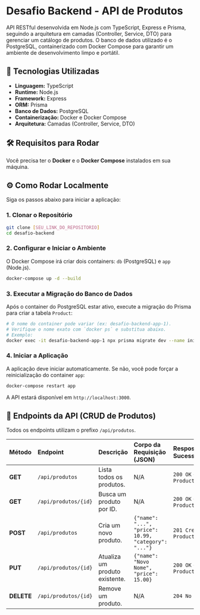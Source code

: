 # Desafio Backend - API de Produtos

API RESTful desenvolvida em Node.js com TypeScript, Express e Prisma, seguindo a arquitetura em camadas (Controller, Service, DTO) para gerenciar um catálogo de produtos. O banco de dados utilizado é o PostgreSQL, containerizado com Docker Compose para garantir um ambiente de desenvolvimento limpo e portátil.

## 🚀 Tecnologias Utilizadas

*   **Linguagem:** TypeScript
*   **Runtime:** Node.js
*   **Framework:** Express
*   **ORM:** Prisma
*   **Banco de Dados:** PostgreSQL
*   **Containerização:** Docker e Docker Compose
*   **Arquitetura:** Camadas (Controller, Service, DTO)

## 🛠️ Requisitos para Rodar

Você precisa ter o **Docker** e o **Docker Compose** instalados em sua máquina.

## ⚙️ Como Rodar Localmente

Siga os passos abaixo para iniciar a aplicação:

### 1. Clonar o Repositório

```bash
git clone [SEU_LINK_DO_REPOSITORIO]
cd desafio-backend
```

### 2. Configurar e Iniciar o Ambiente

O Docker Compose irá criar dois containers: `db` (PostgreSQL) e `app` (Node.js).

```bash
docker-compose up -d --build
```

### 3. Executar a Migração do Banco de Dados

Após o container do PostgreSQL estar ativo, execute a migração do Prisma para criar a tabela `Product`:

```bash
# O nome do container pode variar (ex: desafio-backend-app-1). 
# Verifique o nome exato com `docker ps` e substitua abaixo.
# Exemplo:
docker exec -it desafio-backend-app-1 npx prisma migrate dev --name init
```

### 4. Iniciar a Aplicação

A aplicação deve iniciar automaticamente. Se não, você pode forçar a reinicialização do container `app`:

```bash
docker-compose restart app
```

A API estará disponível em `http://localhost:3000`.

## 📍 Endpoints da API (CRUD de Produtos)

Todos os endpoints utilizam o prefixo `/api/produtos`.

| Método | Endpoint | Descrição | Corpo da Requisição (JSON) | Resposta de Sucesso |
| :--- | :--- | :--- | :--- | :--- |
| **GET** | `/api/produtos` | Lista todos os produtos. | N/A | `200 OK` + `ProductResponseDTO[]` |
| **GET** | `/api/produtos/{id}` | Busca um produto por ID. | N/A | `200 OK` + `ProductResponseDTO` |
| **POST** | `/api/produtos` | Cria um novo produto. | `{"name": "...", "price": 10.99, "category": "..."}` | `201 Created` + `ProductResponseDTO` |
| **PUT** | `/api/produtos/{id}` | Atualiza um produto existente. | `{"name": "Novo Nome", "price": 15.00}` | `200 OK` + `ProductResponseDTO` |
| **DELETE** | `/api/produtos/{id}` | Remove um produto. | N/A | `204 No Content` |

